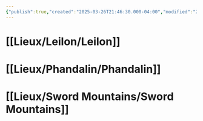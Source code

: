 ```yaml
---
{"publish":true,"created":"2025-03-26T21:46:30.000-04:00","modified":"2025-03-26T21:46:30.000-04:00","cssclasses":""}
---
```




# **[[Lieux/Leilon/Leilon]]**

# **[[Lieux/Phandalin/Phandalin]]**

# **[[Lieux/Sword Mountains/Sword Mountains]]**